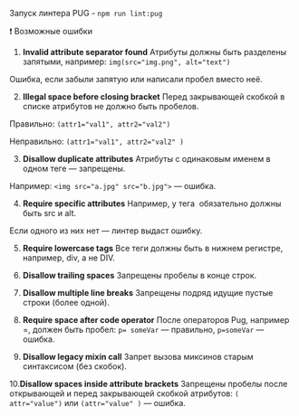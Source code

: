 Запуск линтера PUG - `npm run lint:pug`

❗ Возможные ошибки

1. **Invalid attribute separator found**
Атрибуты должны быть разделены запятыми, например:
`img(src="img.png", alt="text")`

Ошибка, если забыли запятую или написали пробел вместо неё.

2. **Illegal space before closing bracket**
Перед закрывающей скобкой в списке атрибутов не должно быть пробелов.

Правильно: `(attr1="val1", attr2="val2")`

Неправильно: `(attr1="val1", attr2="val2" )`

3. **Disallow duplicate attributes**
Атрибуты с одинаковым именем в одном теге — запрещены.

Например: `<img src="a.jpg" src="b.jpg">` — ошибка.

4. **Require specific attributes**
Например, у тега <img> обязательно должны быть src и alt.

Если одного из них нет — линтер выдаст ошибку.

5. **Require lowercase tags**
Все теги должны быть в нижнем регистре, например, div, а не DIV.

6. **Disallow trailing spaces**
Запрещены пробелы в конце строк.

7. **Disallow multiple line breaks**
Запрещены подряд идущие пустые строки (более одной).

8. **Require space after code operator**
После операторов Pug, например =, должен быть пробел:
`p= someVar` — правильно,
`p=someVar` — ошибка.

9. **Disallow legacy mixin call**
Запрет вызова миксинов старым синтаксисом (без скобок).

10.**Disallow spaces inside attribute brackets**
Запрещены пробелы после открывающей и перед закрывающей скобкой атрибутов:
`( attr="value")` или `(attr="value" )` — ошибка.
